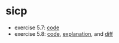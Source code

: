 # sicp

* exercise 5.7: [code](https://github.com/nwg/sicp/blob/ex5.7/chapter-5/5.2/base.rkt)
* exercise 5.8: [code](https://github.com/nwg/sicp/blob/ex5.8/chapter-5/5.2/base.rkt), [explanation](https://github.com/nwg/sicp/blob/ex5.8/chapter-5/5.2/ex5.8.md), and [diff](https://github.com/nwg/sicp/commit/c3f10ce73946f4a3954779b814d39218c8098903#diff-171e2568da8f35af04868f439938d8fb)
